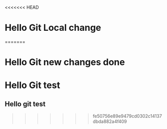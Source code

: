 <<<<<<< HEAD
# Hello Git Local change
=======

# Hello Git new changes done
# Hello Git test
## Hello git test
>>>>>>> fe50756e89e9479cd0302c14137dbda882a4f409
